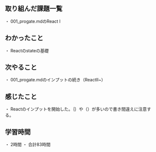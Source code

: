 ## 取り組んだ課題一覧
・ 001_progate.mdのReact I
## わかったこと
・ Reactのstateの基礎
## 次やること
・ 001_progate.mdのインプットの続き（ReactⅡ~）
## 感じたこと
・ Reactのインプットを開始した。｛｝や（）が多いので書き間違えに注意する。
## 学習時間
・ 2時間
・ 合計83時間
